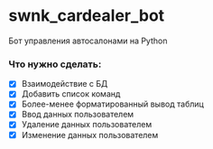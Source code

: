 # swnk_cardealer_bot

Бот управления автосалонами на Python </br>

### Что нужно сделать:
- [x] Взаимодействие с БД
- [x] Добавить список команд
- [x] Более-менее форматированный вывод таблиц
- [x] Ввод данных пользователем
- [x] Удаление данных пользователем
- [x] Изменение данных пользователем